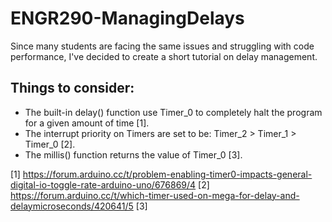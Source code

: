 # ENGR290-ManagingDelays
Since many students are facing the same issues and struggling with code performance, I've decided to create a short tutorial on delay management.

## Things to consider:
- The built-in delay() function use Timer_0 to completely halt the program for a given amount of time [1].
- The interrupt priority on Timers are set to be: Timer_2 > Timer_1 > Timer_0 [2].
- The millis() function returns the value of Timer_0 [3].

[1] https://forum.arduino.cc/t/problem-enabling-timer0-impacts-general-digital-io-toggle-rate-arduino-uno/676869/4
[2] https://forum.arduino.cc/t/which-timer-used-on-mega-for-delay-and-delaymicroseconds/420641/5
[3]
